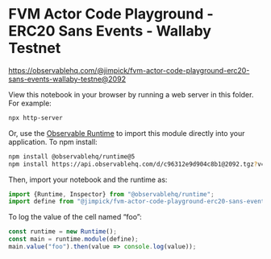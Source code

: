 # FVM Actor Code Playground - ERC20 Sans Events - Wallaby Testnet

https://observablehq.com/@jimpick/fvm-actor-code-playground-erc20-sans-events-wallaby-testne@2092

View this notebook in your browser by running a web server in this folder. For
example:

~~~sh
npx http-server
~~~

Or, use the [Observable Runtime](https://github.com/observablehq/runtime) to
import this module directly into your application. To npm install:

~~~sh
npm install @observablehq/runtime@5
npm install https://api.observablehq.com/d/c96312e9d904c8b1@2092.tgz?v=3
~~~

Then, import your notebook and the runtime as:

~~~js
import {Runtime, Inspector} from "@observablehq/runtime";
import define from "@jimpick/fvm-actor-code-playground-erc20-sans-events-wallaby-testne";
~~~

To log the value of the cell named “foo”:

~~~js
const runtime = new Runtime();
const main = runtime.module(define);
main.value("foo").then(value => console.log(value));
~~~
